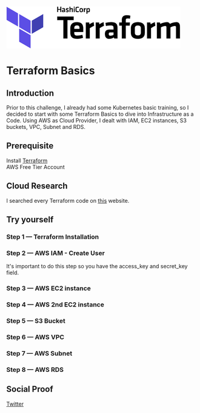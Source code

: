 
![placeholder image](/Journey/001/terraform.png)
# Terraform Basics

## Introduction

Prior to this challenge, I already had some Kubernetes basic training, so I decided to start with some Terraform Basics to dive into Infrastructure as a Code.
Using AWS as Cloud Provider, I dealt with IAM, EC2 instances, S3 buckets, VPC, Subnet and RDS.

## Prerequisite

Install [Terraform](https://developer.hashicorp.com/terraform/tutorials/aws-get-started/install-cli) <br/>
AWS Free Tier Account

## Cloud Research

I searched every Terraform code on [this](https://registry.terraform.io/) website.

## Try yourself

### Step 1 — Terraform Installation

### Step 2 — AWS IAM - Create User

It's important to do this step so you have the access_key and secret_key field.

### Step 3 — AWS EC2 instance

### Step 4 — AWS 2nd EC2 instance

### Step 5 — S3 Bucket

### Step 6 — AWS VPC

### Step 7 — AWS Subnet

### Step 8 — AWS RDS

## Social Proof

[Twitter](link)
